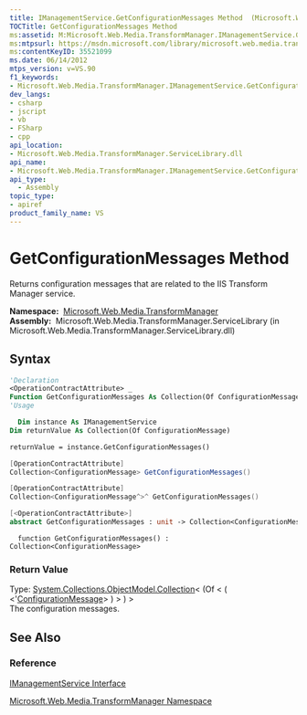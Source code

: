 ```yaml
---
title: IManagementService.GetConfigurationMessages Method  (Microsoft.Web.Media.TransformManager)
TOCTitle: GetConfigurationMessages Method
ms:assetid: M:Microsoft.Web.Media.TransformManager.IManagementService.GetConfigurationMessages
ms:mtpsurl: https://msdn.microsoft.com/library/microsoft.web.media.transformmanager.imanagementservice.getconfigurationmessages(v=VS.90)
ms:contentKeyID: 35521099
ms.date: 06/14/2012
mtps_version: v=VS.90
f1_keywords:
- Microsoft.Web.Media.TransformManager.IManagementService.GetConfigurationMessages
dev_langs:
- csharp
- jscript
- vb
- FSharp
- cpp
api_location:
- Microsoft.Web.Media.TransformManager.ServiceLibrary.dll
api_name:
- Microsoft.Web.Media.TransformManager.IManagementService.GetConfigurationMessages
api_type:
  - Assembly
topic_type:
- apiref
product_family_name: VS
---
```


# GetConfigurationMessages Method

Returns configuration messages that are related to the IIS Transform Manager service.

**Namespace:**  [Microsoft.Web.Media.TransformManager](microsoft-web-media-transformmanager-namespace.md)  
**Assembly:**  Microsoft.Web.Media.TransformManager.ServiceLibrary (in Microsoft.Web.Media.TransformManager.ServiceLibrary.dll)

## Syntax

```vb
'Declaration
<OperationContractAttribute> _
Function GetConfigurationMessages As Collection(Of ConfigurationMessage)
'Usage

  Dim instance As IManagementService
Dim returnValue As Collection(Of ConfigurationMessage)

returnValue = instance.GetConfigurationMessages()
```

```csharp
[OperationContractAttribute]
Collection<ConfigurationMessage> GetConfigurationMessages()
```

```cpp
[OperationContractAttribute]
Collection<ConfigurationMessage^>^ GetConfigurationMessages()
```

``` fsharp
[<OperationContractAttribute>]
abstract GetConfigurationMessages : unit -> Collection<ConfigurationMessage> 
```

```jscript
  function GetConfigurationMessages() : Collection<ConfigurationMessage>
```

### Return Value

Type: [System.Collections.ObjectModel.Collection](https://msdn.microsoft.com/library/ms132397)\< (Of \< ( \<'[ConfigurationMessage](configurationmessage-class-microsoft-web-media-transformmanager.md)\> ) \> ) \>  
The configuration messages.  

## See Also

### Reference

[IManagementService Interface](imanagementservice-interface-microsoft-web-media-transformmanager.md)

[Microsoft.Web.Media.TransformManager Namespace](microsoft-web-media-transformmanager-namespace.md)
